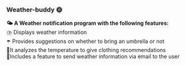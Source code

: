 ### Weather-buddy 🌞
**🌤️ A Weather notification program with the following features:** <br>
⛈️ Displays weather information<br>
☂️ Provides suggestions on whether to bring an umbrella or not <br>
👚It analyzes the temperature to give clothing recommendations <br>
💌Includes a feature to send weather information via email to the user 
